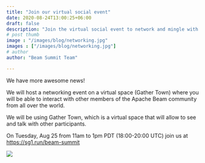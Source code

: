 ```yaml
---
title: "Join our virtual social event"
date: 2020-08-24T13:00:25+06:00
draft: false
description: "Join the virtual social event to network and mingle with your fellow members of the Apache Beam community."
# post thumb
image : "/images/blog/networking.jpg"
images : ["/images/blog/networking.jpg"]
# author
author: "Beam Summit Team"

---
```


We have more awesome news!

We will host a networking event on a virtual space (Gather Town) where you will be able to interact with other members of the Apache Beam community from all over the world. 

We will be using Gather Town, which is a virtual space that will allow to see and talk with other participants.

On Tuesday, Aug 25 from 11am to 1pm PDT (18:00-20:00 UTC) join us at https://sg1.run/beam-summit

<div class="screenshot mt-2 mb-2">
  <img class="w-100" src="/images/gathertown/networking-screenshot.jpg" />
</div>

